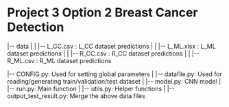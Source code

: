# Project 3 Option 2 Breast Cancer Detection

|-- data
|
|   |-- L_CC.csv : L_CC dataset predictions
|
|   |-- L_ML.xlsx : L_ML dataset predictions
|
|   |-- R_CC.csv : R_CC dataset predictions
|
|   |-- R_ML.csv : R_ML dataset predictions



|-- CONFIG.py: Used for setting global parameters 
|
|-- datafile.py: Used for reading/generating train/validation/test dataset
|
|-- model.py: CNN model
|
|-- run.py: Main function
|
|-- utils.py: Helper functions
|
|-- output_test_result.py: Merge the above data files
